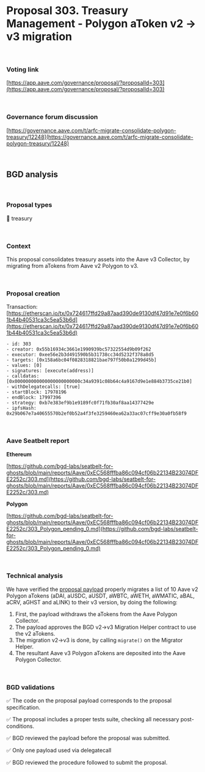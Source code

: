 # Proposal 303. Treasury Management - Polygon aToken v2 -> v3 migration

<br>

### Voting link

[https://app.aave.com/governance/proposal/?proposalId=303](https://app.aave.com/governance/proposal/?proposalId=303)

<br>

### Governance forum discussion

[https://governance.aave.com/t/arfc-migrate-consolidate-polygon-treasury/12248](https://governance.aave.com/t/arfc-migrate-consolidate-polygon-treasury/12248)

<br>

## BGD analysis

<br>

### Proposal types

:bank: treasury

<br>

### Context

This proposal consolidates treasury assets into the Aave v3 Collector, by migrating from aTokens from Aave v2 Polygon to v3.


<br>

### Proposal creation

Transaction: [https://etherscan.io/tx/0x724617ffd29a87aad390de9130df47d91e7e0f6b601b44b40531ca3c5ea53b6d](https://etherscan.io/tx/0x724617ffd29a87aad390de9130df47d91e7e0f6b601b44b40531ca3c5ea53b6d)

```
- id: 303
- creator: 0x55b16934c3661e1990939bc57322554d9b09f262
- executor: 0xee56e2b3d491590b5b31738cc34d5232f378a8d5
- targets: [0x158a6bc04f0828318821bae797f50b0a1299d45b]
- values: [0]
- signatures: [execute(address)]
- calldatas: [0x000000000000000000000000c34a9391c08b64c4a9167d9e1e884b3735ce21b0]
- withDelegatecalls: [true]
- startBlock: 17978196
- endBlock: 17997396
- strategy: 0xb7e383ef9b1e9189fc0f71fb30af8aa14377429e
- ipfsHash: 0x29b067e7a40655570b2ef0b52a4f3fe3259460ea62a33ac07cff9e30a0fb58f9
```

<br>

### Aave Seatbelt report

**Ethereum**

[https://github.com/bgd-labs/seatbelt-for-ghosts/blob/main/reports/Aave/0xEC568fffba86c094cf06b22134B23074DFE2252c/303.md](https://github.com/bgd-labs/seatbelt-for-ghosts/blob/main/reports/Aave/0xEC568fffba86c094cf06b22134B23074DFE2252c/303.md)

**Polygon**

[https://github.com/bgd-labs/seatbelt-for-ghosts/blob/main/reports/Aave/0xEC568fffba86c094cf06b22134B23074DFE2252c/303_Polygon_pending_0.md](https://github.com/bgd-labs/seatbelt-for-ghosts/blob/main/reports/Aave/0xEC568fffba86c094cf06b22134B23074DFE2252c/303_Polygon_pending_0.md)


<br>

### Technical analysis

We have verified the [proposal payload](https://polygonscan.com/address/0xc34a9391c08b64c4a9167d9e1e884b3735ce21b0#code#F1#L35) properly migrates a list of 10 Aave v2 Polygon aTokens (aDAI, aUSDC, aUSDT, aWBTC, aWETH, aWMATIC, aBAL, aCRV, aGHST and aLINK) to their v3 version, by doing the following:

1. First, the payload withdraws the aTokens from the Aave Polygon Collector.
2. The payload approves the BGD v2->v3 Migration Helper contract to use the v2 aTokens.
3. The migration v2->v3 is done, by calling `migrate()` on the Migrator Helper.
4. The resultant Aave v3 Polygon aTokens are deposited into the Aave Polygon Collector.

<br>

### BGD validations

:white_check_mark: The code on the proposal payload corresponds to the proposal specification.

:white_check_mark: The proposal includes a proper tests suite, checking all necessary post-conditions.

:white_check_mark: BGD reviewed the payload before the proposal was submitted.

:white_check_mark: Only one payload used via delegatecall

:white_check_mark: BGD reviewed the procedure followed to submit the proposal.
